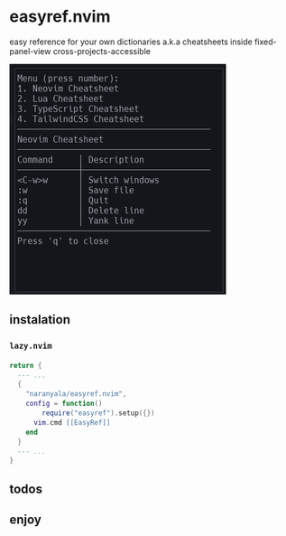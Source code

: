 # easyref.nvim

easy reference for your own dictionaries a.k.a cheatsheets inside fixed-panel-view cross-projects-accessible

![screenshot](./doc/screenshot.png)

## instalation

### `lazy.nvim`

```lua
return {
  --- ...
  {
    "naranyala/easyref.nvim",
    config = function()
        require("easyref").setup({})
      vim.cmd [[EasyRef]]
    end
  }
  --- ...
}
```

## todos

## enjoy
